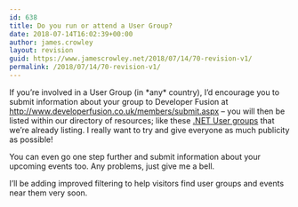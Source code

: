 ```yaml
---
id: 638
title: Do you run or attend a User Group?
date: 2018-07-14T16:02:39+00:00
author: james.crowley
layout: revision
guid: https://www.jamescrowley.net/2018/07/14/70-revision-v1/
permalink: /2018/07/14/70-revision-v1/
---
```

If you&#8217;re involved in a User Group (in \*any\* country), I&#8217;d encourage you to submit information about your group to Developer Fusion at <http://www.developerfusion.co.uk/members/submit.aspx> &#8211; you will then be listed within our directory of resources; like these [.NET User groups](http://www.developerfusion.co.uk/dotnet/178/UserGroup/) that we&#8217;re already listing. I really want to try and give everyone as much publicity as possible!

You can even go one step further and submit information about your upcoming events too. Any problems, just give me a bell.

I&#8217;ll be adding improved filtering to help visitors find user groups and events near them very soon.